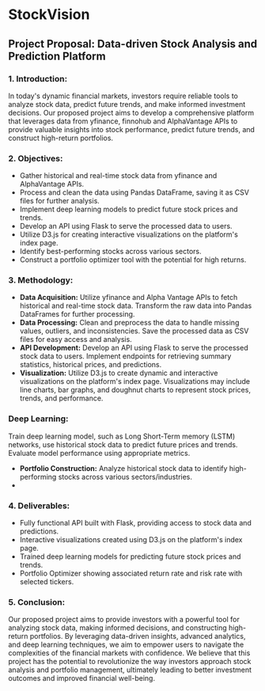 # StockVision

## Project Proposal: Data-driven Stock Analysis and Prediction Platform

### 1. Introduction:
In today's dynamic financial markets, investors require reliable tools to analyze stock data, predict future trends, and make informed investment decisions. Our proposed project aims to develop a comprehensive platform that leverages data from yfinance, finnohub and AlphaVantage APIs to provide valuable insights into stock performance, predict future trends, and construct high-return portfolios.

### 2. Objectives:
- Gather historical and real-time stock data from yfinance and AlphaVantage APIs.
- Process and clean the data using Pandas DataFrame, saving it as CSV files for further analysis.
- Implement deep learning models to predict future stock prices and trends.
- Develop an API using Flask to serve the processed data to users.
- Utilize D3.js for creating interactive visualizations on the platform's index page.
- Identify best-performing stocks across various sectors.
- Construct a portfolio optimizer tool with the potential for high returns.
  
### 3. Methodology:
- **Data Acquisition:** Utilize yfinance and Alpha Vantage APIs to fetch historical and real-time stock data. Transform the raw data into Pandas DataFrames for further processing.
- **Data Processing:** Clean and preprocess the data to handle missing values, outliers, and inconsistencies. Save the processed data as CSV files for easy access and analysis.
- **API Development:** Develop an API using Flask to serve the processed stock data to users. Implement endpoints for retrieving summary statistics, historical prices, and predictions.
- **Visualization:** Utilize D3.js to create dynamic and interactive visualizations on the platform's index page. Visualizations may include line charts, bar graphs, and doughnut charts to represent stock prices, trends, and performance.

### Deep Learning: 
Train deep learning model, such as Long Short-Term memory (LSTM) networks, use historical stock data to predict future prices and trends. Evaluate model performance using
appropriate metrics.
- **Portfolio Construction:** Analyze historical stock data to identify high-performing stocks across various sectors/industries.
- 
### 4. Deliverables:
- Fully functional API built with Flask, providing access to stock data and predictions.
- Interactive visualizations created using D3.js on the platform's index page.
- Trained deep learning models for predicting future stock prices and trends.
- Portfolio Optimizer showing associated return rate and risk rate with selected tickers.

### 5. Conclusion:
Our proposed project aims to provide investors with a powerful tool for analyzing stock data, making informed decisions, and constructing high-return portfolios. By leveraging data-driven insights, advanced analytics, and deep learning techniques, we aim to empower users to navigate the complexities of the financial markets with confidence. We believe that this project has the potential to revolutionize the way investors approach stock analysis and portfolio management, ultimately leading to better investment outcomes and improved financial well-being.
